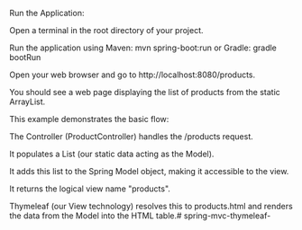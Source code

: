 Run the Application:

Open a terminal in the root directory of your project.

Run the application using Maven: mvn spring-boot:run
or Gradle: gradle bootRun

Open your web browser and go to http://localhost:8080/products.

You should see a web page displaying the list of products from the static ArrayList.

This example demonstrates the basic flow:

The Controller (ProductController) handles the /products request.

It populates a List<Product> (our static data acting as the Model).

It adds this list to the Spring Model object, making it accessible to the view.

It returns the logical view name "products".

Thymeleaf (our View technology) resolves this to products.html and renders the data from the Model into the HTML table.# spring-mvc-thymeleaf-
